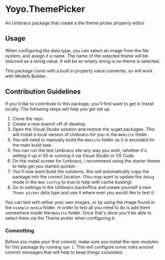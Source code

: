 # Yoyo.ThemePicker

An Umbraco package that create a the theme picker property editor

## Usage

When configuring the data type, you can select an image from the file system, and assign it a name. The name of the selected theme will be returned as a string value. It will be an empty string is no theme is selected.

This package come with a built in property value converter, so will work with Models Builder.

## Contribution Guidelines

If you'd like to contribute to this package, you'll first want to get in install locally. The following steps will help you get set up.

1. Clone the repo
2. Create a new branch off of develop
3. Open the Visual Studio solution and restore the nuget packages. This will install a local version of Umbraco for you in the `Website` folder.
4. You will need to manually build the `Website` folder as it is excluded for the main build task.
5. You can run the test Umbraco site any way you wish, whether it's setting it up in IIS or running it via Visual Studio or VS Code.
6. On the install screen for Umbraco, I recommend using the starter theme to help get you started quicker.
7. You'll now want build the solutions, this will automatically copy the package into the correct location. (You may want to update the `debug` mode in the `Web.Config` to true to help with cache busting)
8. Go to settings in the Umbraco backoffice and create yourself a new `Theme picker` data type and use it where ever you would like to test it.

You can test with either your own images, or by using the image found in the `example-media` folder. In order to test all you need to do is add them somewhere inside the `Website` folder. Once that's done you'll be able to select them via the Theme picker when configuring it.

### Committing

Before you make your first commit, make sure you install the npm modules for this package by running `npm i`. This will configure some rules around commit messages that will help to keep things consistent.
